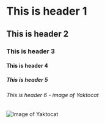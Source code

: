 # This is header 1
## This is header 2
### This is header 3
#### This is header 4
##### This is header 5
###### This is header 6 - image of Yaktocat
![Image of Yaktocat](https://octodex.github.com/images/yaktocat.png)
